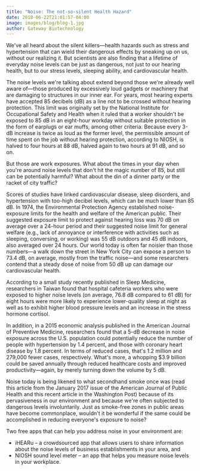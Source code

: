 ```yaml
---
title: "Noise: The not-so-silent Health Hazard"
date: 2018-06-22T21:01:57-04:00
image: images/blog/blog-1.jpg
author: Gateway Biotechnology
---
```


We've all heard about the silent killers—health hazards such as stress and hypertension that can wield their dangerous effects by sneaking up on us, without our realizing it. But scientists are also finding that a lifetime of everyday noise levels can be just as dangerous, not just to our hearing health, but to our stress levels, sleeping ability, and cardiovascular health.

The noise levels we're talking about extend beyond those we're already well aware of—those produced by excessively loud gadgets or machinery that are damaging to structures in our inner ear. For years, most hearing experts have accepted 85 decibels (dB) as a line not to be crossed without hearing protection. This limit was originally set by the National Institute for Occupational Safety and Health when it ruled that a worker shouldn't be exposed to 85 dB in an eight-hour workday without suitable protection in the form of earplugs or ear muffs, among other criteria. Because every 3-dB increase is twice as loud as the former level, the permissible amount of time spent on the job without hearing protection, according to NIOSH, is halved to four hours at 88 dB, halved again to two hours at 91 dB, and so on.

But those are work exposures. What about the times in your day when you're around noise levels that don't hit the magic number of 85, but still can be potentially harmful? What about the din of a dinner party or the racket of city traffic?

Scores of studies have linked cardiovascular disease, sleep disorders, and hypertension with too-high decibel levels, which can be much lower than 85 dB. In 1974, the Environmental Protection Agency established noise-exposure limits for the health and welfare of the American public. Their suggested exposure limit to protect against hearing loss was 70 dB on average over a 24-hour period and their suggested noise limit for general welfare (e.g., lack of annoyance or interference with activities such as sleeping, conversing, or working) was 55 dB outdoors and 45 dB indoors, also averaged over 24 hours. Our world today is often far noisier than those numbers—a walk down the street in New York City can expose a person to 73.4 dB, on average, mostly from the traffic noise—and some researchers contend that a steady dose of noise from 50 dB up can damage our cardiovascular health.

According to a small study recently published in Sleep Medicine, researchers in Taiwan found that hospital cafeteria workers who were exposed to higher noise levels (on average, 76.8 dB compared to 61 dB) for eight hours were more likely to experience lower-quality sleep at night as well as to exhibit higher blood pressure levels and an increase in the stress hormone cortisol.

In addition, in a 2015 economic analysis published in the American Journal of Preventive Medicine, researchers found that a 5-dB decrease in noise exposure across the U.S. population could potentially reduce the number of people with hypertension by 1.4 percent, and those with coronary heart disease by 1.8 percent. In terms of reduced cases, that's 1.2 million and 279,000 fewer cases, respectively. What's more, a whopping $3.9 billion could be saved annually through reduced healthcare costs and improved productivity—again, by merely turning down the volume by 5 dB.

Noise today is being likened to what secondhand smoke once was (read this article from the January 2017 issue of the American Journal of Public Health and this recent article in the Washington Post) because of its pervasiveness in our environment and because we're often subjected to dangerous levels involuntarily. Just as smoke-free zones in public areas have become commonplace, wouldn't it be wonderful if the same could be accomplished in reducing everyone's exposure to noise?

Two free apps that can help you address noise in your environment are:

* iHEARu – a crowdsourced app that allows users to share information about the noise levels of business establishments in your area, and
* NIOSH sound level meter – an app that helps you measure noise levels in your workplace.
